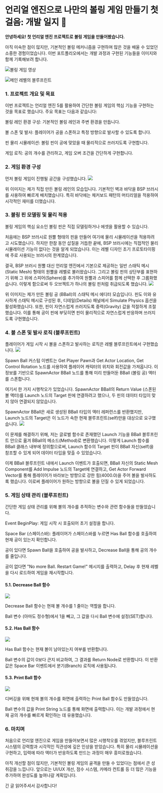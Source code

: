 # 언리얼 엔진으로 나만의 볼링 게임 만들기 첫걸음: 개발 일지 🎳

**안녕하세요! 첫 언리얼 엔진 프로젝트로 볼링 게임을 만들어봤습니다.**

아직 미숙한 점이 많지만, 기본적인 볼링 메커니즘을 구현하며 많은 것을 배울 수 있었던 소중한 경험이었습니다. 이번 포트폴리오에서는 개발 과정과 구현된 기능들을 이미지와 함께 기록해보려 합니다.


![볼링 게임 영상](blob:https://velog.io/a67b337c-b80b-4644-a2ce-ba771e1a1bb3)


![메인 레벨의 블루프린트](https://velog.velcdn.com/images/kimth1113/post/a5fe9e4b-514e-40b4-b207-eb865f14011e/image.PNG)


### 1. 프로젝트 개요 및 목표

이번 프로젝트는 언리얼 엔진 5를 활용하여 간단한 볼링 게임의 핵심 기능을 구현하는 것을 목표로 했습니다. 주요 목표는 다음과 같습니다:

볼링 레인 환경 구성: 기본적인 볼링 레인과 주변 환경을 만듭니다.

볼 스폰 및 발사: 플레이어가 공을 스폰하고 특정 방향으로 발사할 수 있도록 합니다.

핀 물리 시뮬레이션: 볼링 핀이 공에 맞았을 때 물리적으로 쓰러지도록 구현합니다.

게임 로직: 공의 개수를 관리하고, 게임 오버 조건을 간단하게 구현합니다.

### 2. 게임 환경 구성

먼저 볼링 게임이 진행될 공간을 구성했습니다.
![](https://velog.velcdn.com/images/kimth1113/post/e60d3e7b-8cda-43b6-afb5-ef150a33e8e2/image.PNG)

위 이미지는 제가 직접 만든 볼링 레인의 모습입니다. 기본적인 벽과 바닥을 BSP 브러시를 사용하여 빠르게 배치했습니다. 특히 바닥에는 체커보드 패턴의 머티리얼을 적용하여 시각적인 재미를 더했습니다.

### 3. 볼링 핀 모델링 및 물리 적용

볼링 게임의 핵심 요소인 볼링 핀은 직접 모델링하거나 에셋을 활용할 수 있습니다.

처음에는 BSP 브러시로 원뿔 형태의 핀을 만들어 여기에 물리 시뮬레이션을 적용하려고 시도했습니다. 하지만 한참 동안 삽질을 거듭한 끝에, BSP 브러시에는 직접적인 물리 시뮬레이션 기능이 없다는 것을 알게 되었습니다. 이는 레벨 디자인 초기 프로토타이핑에 주로 사용되는 브러시의 한계였습니다.

결국, BSP 브러시 원뿔 대신 언리얼 엔진에서 기본으로 제공하는 일반 스태틱 메시(Static Mesh) 형태의 원뿔을 레벨로 불러왔습니다. 그리고 볼링 핀의 상단부를 표현하기 위해 그 위에 스피어(Sphere)를 추가하여 원뿔과 스피어를 함께 선택한 후 그룹화했습니다. 이렇게 함으로써 두 오브젝트가 하나의 볼링 핀처럼 취급되도록 했습니다.
![](https://velog.velcdn.com/images/kimth1113/post/408e10b9-3553-4ffc-a135-0251166606d3/image.PNG)

위 이미지는 제가 만든 볼링 공 (BBall)의 스태틱 메시 에디터 모습입니다. 핀도 이와 유사하게 스태틱 메시로 구성된 후, 디테일(Details) 패널에서 Simulate Physics 옵션을 활성화했습니다. 또한, 핀이 자연스럽게 쓰러지도록 중력(Gravity) 값을 적절하게 조절했습니다. 이를 통해 공이 핀에 부딪히면 핀이 물리적으로 자연스럽게 반응하며 쓰러지도록 구현했습니다.

### 4. 볼 스폰 및 발사 로직 (블루프린트)

플레이어가 게임 시작 시 볼을 스폰하고 발사하는 로직은 레벨 블루프린트에서 구현했습니다.
![](https://velog.velcdn.com/images/kimth1113/post/186633d6-7915-4617-a79e-ed4edc11cc71/image.PNG)

Spawn Ball 커스텀 이벤트는 Get Player Pawn과 Get Actor Location, Get Control Rotation 노드를 사용하여 플레이어 캐릭터의 위치와 회전값을 가져옵니다. 이 정보를 기반으로 SpawnActor BBall 노드를 통해 미리 만들어둔 BBall (볼링 공) 액터를 스폰합니다.

여기서 한 가지 시행착오가 있었습니다. SpawnActor BBall의 Return Value (스폰된 볼 액터)를 Launch 노드의 Target 핀에 연결하려고 했으나, 두 핀의 데이터 타입이 맞지 않아 연결되지 않았습니다.

SpawnActor BBall은 새로 생성된 BBall 타입의 액터 레퍼런스를 반환했지만, Launch 노드의 Target은 이 노드가 속한 현재 블루프린트(self)만을 대상으로 요구했습니다.
![](https://velog.velcdn.com/images/kimth1113/post/741307b0-0f45-4439-90c9-690674d4bdb9/image.PNG)

이 문제를 해결하기 위해, 저는 글로벌 함수로 존재했던 Launch 기능을 BBall 블루프린트 안으로 옮겨 BBall의 메소드(Method)로 변환했습니다. 이렇게 Launch 함수를 BBall 클래스 내부에 정의함으로써, Launch 함수의 Target 핀이 BBall 자신(self)을 참조할 수 있게 되어 데이터 타입을 맞출 수 있었습니다.

이제 BBall 블루프린트 내에서 Launch 이벤트가 호출되면, BBall 자신의 Static Mesh Component를 Add Impulse 노드의 Target에 연결하고, Get Actor Forward Vector를 통해 플레이어가 바라보는 방향으로 강한 힘(4000.0)을 주어 볼을 발사하도록 했습니다. 이로써 플레이어가 원하는 방향으로 볼을 던질 수 있게 되었습니다.

### 5. 게임 상태 관리 (블루프린트)

간단한 게임 상태 관리를 위해 볼의 개수를 추적하는 변수와 관련 함수들을 만들었습니다.

Event BeginPlay: 게임 시작 시 호출되어 초기 설정을 합니다.

Space Bar (스페이스바): 플레이어가 스페이스바를 누르면 Has Ball 함수를 호출하여 현재 공이 있는지 확인합니다.

공이 있다면 Spawn Ball을 호출하여 공을 발사하고, Decrease Ball을 통해 공의 개수를 줄입니다.

공이 없다면 "No more Ball. Restart Game!" 메시지를 출력하고, Delay 후 현재 레벨을 다시 로드하여 게임을 재시작합니다.

#### 5.1. Decrease Ball 함수

![](https://velog.velcdn.com/images/kimth1113/post/fcb8bf25-20ef-4bee-b39b-e41935319017/image.PNG)

Decrease Ball 함수는 현재 볼 개수를 1 줄이는 역할을 합니다.

Ball 변수 (아마도 정수형)에서 1을 빼고, 그 값을 다시 Ball 변수에 설정(SET)합니다.

#### 5.2. Has Ball 함수

![](https://velog.velcdn.com/images/kimth1113/post/1053c1f6-b692-4f4e-a49d-087b622e461c/image.PNG)

Has Ball 함수는 현재 볼이 남아있는지 여부를 반환합니다.

Ball 변수의 값이 0보다 큰지 비교하여, 그 결과를 Return Node로 반환합니다. 이 반환 값은 Space Bar 이벤트에서 분기(Branch) 로직에 사용됩니다.

#### 5.3. Print Ball 함수

![](https://velog.velcdn.com/images/kimth1113/post/8ba551c5-1d57-4be5-a647-37ebbfb9c052/image.PNG)

디버깅을 위해 현재 볼의 개수를 화면에 출력하는 Print Ball 함수도 만들었습니다.

Ball 변수의 값을 Print String 노드를 통해 화면에 출력합니다. 이는 개발 과정에서 현재 공의 개수를 빠르게 확인하는 데 유용했습니다.

### 6. 마치며

처음으로 언리얼 엔진으로 게임을 만들어보면서 많은 시행착오를 겪었지만, 블루프린트 시스템의 강력함과 시각적인 직관성에 깊은 인상을 받았습니다. 특히 물리 시뮬레이션을 구현하고, 입력에 따라 액터가 반응하도록 만드는 과정이 매우 흥미로웠습니다.

아직 개선할 점이 많지만, 기본적인 볼링 게임의 골격을 만들 수 있었다는 점에서 큰 성취감을 느낍니다. 앞으로는 UI/UX 개선, 점수 시스템, 카메라 컨트롤 등 더 많은 기능을 추가하여 완성도를 높여나갈 계획입니다.

긴 글 읽어주셔서 감사합니다!
